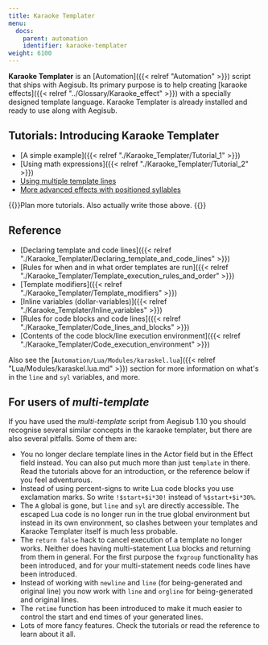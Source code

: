 ```yaml
---
title: Karaoke Templater
menu:
  docs:
    parent: automation
    identifier: karaoke-templater
weight: 6100
---
```


**Karaoke Templater** is an \[Automation\]({{\< relref "Automation" >}}) script that ships with Aegisub. Its
primary purpose is to help creating \[karaoke effects\]({{\< relref "../Glossary/Karaoke_effect" >}})
with a specially designed template language. Karaoke Templater is already
installed and ready to use along with Aegisub.

## Tutorials: Introducing Karaoke Templater

- \[A simple example\]({{\< relref "./Karaoke_Templater/Tutorial_1" >}})
- \[Using math expressions\]({{\< relref "./Karaoke_Templater/Tutorial_2" >}})
- [Using multiple template lines](#)
- [More advanced effects with positioned syllables](#)

{{<todo>}}Plan more tutorials. Also actually write those above. {{</todo>}}

## Reference

- \[Declaring template and code lines\]({{\< relref "./Karaoke_Templater/Declaring_template_and_code_lines" >}})
- \[Rules for when and in what order templates are run\]({{\< relref "./Karaoke_Templater/Template_execution_rules_and_order" >}})
- \[Template modifiers\]({{\< relref "./Karaoke_Templater/Template_modifiers" >}})
- \[Inline variables (dollar-variables)\]({{\< relref "./Karaoke_Templater/Inline_variables" >}})
- \[Rules for code blocks and code lines\]({{\< relref "./Karaoke_Templater/Code_lines_and_blocks" >}})
- \[Contents of the code block/line execution environment\]({{\< relref "./Karaoke_Templater/Code_execution_environment" >}})

Also see the \[`Automation/Lua/Modules/karaskel.lua`\]({{\< relref "Lua/Modules/karaskel.lua.md" >}}) section for more
information on what's in the `line` and `syl` variables, and more.

## For users of _multi-template_

If you have used the _multi-template_ script from Aegisub 1.10 you should
recognise several similar concepts in the karaoke templater, but there are also
several pitfalls. Some of them are:

- You no longer declare template lines in the Actor field but in the Effect
  field instead. You can also put much more than just `template` in there. Read
  the tutorials above for an introduction, or the reference below if you feel
  adventurous.
- Instead of using percent-signs to write Lua code blocks you use exclamation
  marks. So write `!$start+$i*30!` instead of `%$start+$i*30%`.
- The `A` global is gone, but `line` and `syl` are directly accessible. The
  escaped Lua code is no longer run in the true global environment but instead
  in its own environment, so clashes between your templates and Karaoke
  Templater itself is much less probable.
- The `return false` hack to cancel execution of a template no longer works.
  Neither does having multi-statement Lua blocks and returning from them in
  general. For the first purpose the `fxgroup` functionality has been
  introduced, and for your multi-statement needs code lines have been
  introduced.
- Instead of working with `newline` and `line` (for being-generated and
  original line) you now work with `line` and `orgline` for being-generated and
  original lines.
- The `retime` function has been introduced to make it much easier to control
  the start and end times of your generated lines.
- Lots of more fancy features. Check the tutorials or read the reference to
  learn about it all.
